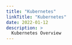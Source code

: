 ```yaml
---
title: "Kubernetes"
linkTitle: "Kubernetes"
date: 2022-01-12
description: >
  Kubernetes Overview
---
```




